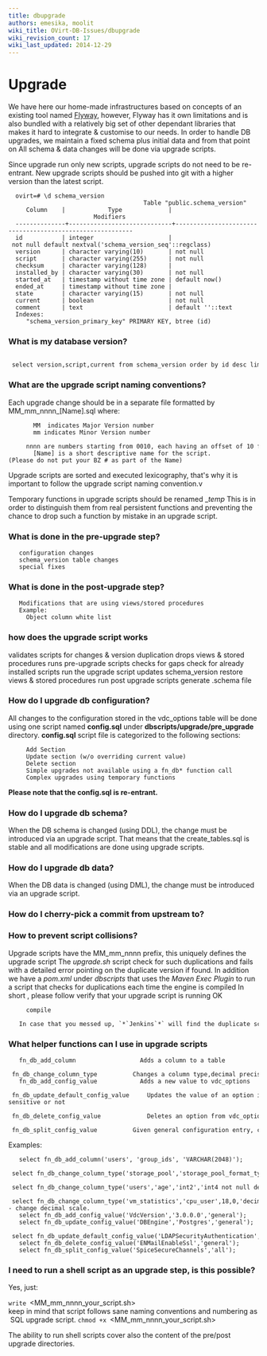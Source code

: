 ```yaml
---
title: dbupgrade
authors: emesika, moolit
wiki_title: OVirt-DB-Issues/dbupgrade
wiki_revision_count: 17
wiki_last_updated: 2014-12-29
---
```


# Upgrade

We have here our home-made infrastructures based on concepts of an existing tool named [Flyway](http://code.google.com/p/flyway/), however, Flyway has it own limitations and is also bundled with a relatively big set of other dependant libraries that makes it hard to integrate & customise to our needs. In order to handle DB upgrades, we maintain a fixed schema plus initial data and from that point on All schema & data changes will be done via upgrade scripts.

Since upgrade run only new scripts, upgrade scripts do not need to be re-entrant. New upgrade scripts should be pushed into git with a higher version than the latest script.

      ovirt=# \d schema_version
                                          Table "public.schema_version"
         Column    |            Type             |                        Modifiers                         
      --------------+-----------------------------+----------------------------------------------------------
      id           | integer                     | not null default nextval('schema_version_seq'::regclass)
      version      | character varying(10)       | not null
      script       | character varying(255)      | not null
      checksum     | character varying(128)      | 
      installed_by | character varying(30)       | not null
      started_at   | timestamp without time zone | default now()
      ended_at     | timestamp without time zone | 
      state        | character varying(15)       | not null
      current      | boolean                     | not null
      comment      | text                        | default ''::text
      Indexes:
         "schema_version_primary_key" PRIMARY KEY, btree (id)

### What is my database version?

       select version,script,current from schema_version order by id desc limit 1;

### What are the upgrade script naming conventions?

Each upgrade change should be in a separate file formatted by MM_mm_nnnn_[Name].sql where:

           MM  indicates Major Version number
           mm indicates Minor Version number
           nnnn are numbers starting from 0010, each having an offset of 10 from previous script(i.e 0010 0020 ....)
           [Name] is a short descriptive name for the script.(Please do not put your BZ # as part of the Name)

Upgrade scripts are sorted and executed lexicography, that's why it is important to follow the upgrade script naming convention.v

Temporary functions in upgrade scripts should be renamed __temp_<name> This is in order to distinguish them from real persistent functions and preventing the chance to drop such a function by mistake in an upgrade script.

### What is done in the pre-upgrade step?

       configuration changes
       schema_version table changes
       special fixes

### What is done in the post-upgrade step?

       Modifications that are using views/stored procedures
       Example:
         Object column white list

### how does the upgrade script works

validates scripts for changes & version duplication
drops views & stored procedures
runs pre-upgrade scripts
checks for gaps
check for already installed scripts
run the upgrade script
updates schema_version
restore views & stored procedures
run post upgrade scripts
generate .schema file

### How do I upgrade db configuration?

All changes to the configuration stored in the vdc_options table will be done using one script named
**config.sql** under **dbscripts/upgrade/pre_upgrade** directory.
**config.sql** script file is categorized to the following sections:

         Add Section
         Update section (w/o overriding current value)
         Delete section
         Simple upgrades not available using a fn_db* function call
         Complex upgrades using temporary functions

**Please note that the config.sql is re-entrant.**

### How do I upgrade db schema?

When the DB schema is changed (using DDL), the change must be introduced via an upgrade script. That means that the create_tables.sql is stable and all modifications are done using upgrade scripts.

### How do I upgrade db data?

When the DB data is changed (using DML), the change must be introduced via an upgrade script.

### How do I cherry-pick a commit from upstream to?

### How to prevent script collisions?

Upgrade scripts have the MM_mm_nnnn prefix, this uniquely defines the upgrade script
The *upgrade.sh* script check for such duplications and fails with a detailed error pointing on the duplicate version if found.
In addition we have a *pom.xml* under *dbscripts* that uses the *Maven Exec Plugin* to run a script that checks for duplications each time the engine is compiled
In short , please follow
 verify that your upgrade script is running OK

         compile 
         In case that you messed up, `*`Jenkins`*` will find the duplicate script and will send you a nice note.

### What helper functions can I use in upgrade scripts

       fn_db_add_column                  Adds a column to a table
       fn_db_change_column_type          Changes a column type,decimal precision etc. (Several formats)
       fn_db_add_config_value            Adds a new value to vdc_options
       fn_db_update_default_config_value     Updates the value of an option in vdc_options if given default was not   changed.You can also define if your condition is case-sensitive or not
       fn_db_delete_config_value             Deletes an option from vdc_options
       fn_db_split_config_value          Given general configuration entry, creates new entries for each old cluster version, with the old value, and a new entry for the newest cluster version with the input value

Examples:

       select fn_db_add_column('users', 'group_ids', 'VARCHAR(2048)');
       select fn_db_change_column_type('storage_pool','storage_pool_format_type','integer','varchar(50)');
       select fn_db_change_column_type('users','age','int2','int4 not null default 0');
       select fn_db_change_column_type('vm_statistics','cpu_user',18,0,'decimal(18,3)');-- change decimal scale.
       select fn_db_add_config_value('VdcVersion','3.0.0.0','general');
       select fn_db_update_config_value('DBEngine','Postgres','general');
       select fn_db_update_default_config_value('LDAPSecurityAuthentication','GSSAPI','default:GSSAPI','general',false);
       select fn_db_delete_config_value('ENMailEnableSsl','general');
       select fn_db_split_config_value('SpiceSecureChannels','all');

### I need to run a shell script as an upgrade step, is this possible?

Yes, just:

`write `<MM_mm_nnnn_your_script.sh>
      keep in mind that script follows sane naming conventions and numbering as SQL upgrade script.
`chmod +x `<MM_mm_nnnn_your_script.sh>

The ability to run shell scripts cover also the content of the pre/post upgrade directories.
